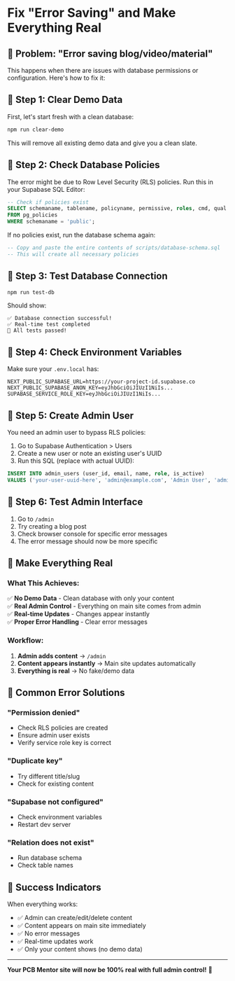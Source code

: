 # Fix "Error Saving" and Make Everything Real

## 🚨 **Problem**: "Error saving blog/video/material"

This happens when there are issues with database permissions or configuration. Here's how to fix it:

## 🔧 **Step 1: Clear Demo Data**

First, let's start fresh with a clean database:

```bash
npm run clear-demo
```

This will remove all existing demo data and give you a clean slate.

## 🔧 **Step 2: Check Database Policies**

The error might be due to Row Level Security (RLS) policies. Run this in your Supabase SQL Editor:

```sql
-- Check if policies exist
SELECT schemaname, tablename, policyname, permissive, roles, cmd, qual 
FROM pg_policies 
WHERE schemaname = 'public';
```

If no policies exist, run the database schema again:

```sql
-- Copy and paste the entire contents of scripts/database-schema.sql
-- This will create all necessary policies
```

## 🔧 **Step 3: Test Database Connection**

```bash
npm run test-db
```

Should show:
```
✅ Database connection successful!
✅ Real-time test completed
🎉 All tests passed!
```

## 🔧 **Step 4: Check Environment Variables**

Make sure your `.env.local` has:

```env
NEXT_PUBLIC_SUPABASE_URL=https://your-project-id.supabase.co
NEXT_PUBLIC_SUPABASE_ANON_KEY=eyJhbGciOiJIUzI1NiIs...
SUPABASE_SERVICE_ROLE_KEY=eyJhbGciOiJIUzI1NiIs...
```

## 🔧 **Step 5: Create Admin User**

You need an admin user to bypass RLS policies:

1. Go to Supabase Authentication > Users
2. Create a new user or note an existing user's UUID
3. Run this SQL (replace with actual UUID):

```sql
INSERT INTO admin_users (user_id, email, name, role, is_active)
VALUES ('your-user-uuid-here', 'admin@example.com', 'Admin User', 'admin', true);
```

## 🔧 **Step 6: Test Admin Interface**

1. Go to `/admin`
2. Try creating a blog post
3. Check browser console for specific error messages
4. The error message should now be more specific

## 🎯 **Make Everything Real**

### **What This Achieves:**

✅ **No Demo Data** - Clean database with only your content  
✅ **Real Admin Control** - Everything on main site comes from admin  
✅ **Real-time Updates** - Changes appear instantly  
✅ **Proper Error Handling** - Clear error messages  

### **Workflow:**

1. **Admin adds content** → `/admin`
2. **Content appears instantly** → Main site updates automatically
3. **Everything is real** → No fake/demo data

## 🚨 **Common Error Solutions**

### **"Permission denied"**
- Check RLS policies are created
- Ensure admin user exists
- Verify service role key is correct

### **"Duplicate key"**
- Try different title/slug
- Check for existing content

### **"Supabase not configured"**
- Check environment variables
- Restart dev server

### **"Relation does not exist"**
- Run database schema
- Check table names

## 🎉 **Success Indicators**

When everything works:
- ✅ Admin can create/edit/delete content
- ✅ Content appears on main site immediately
- ✅ No error messages
- ✅ Real-time updates work
- ✅ Only your content shows (no demo data)

---

**Your PCB Mentor site will now be 100% real with full admin control!** 🚀
